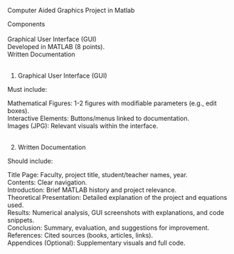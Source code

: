Computer Aided Graphics Project in Matlab

Components<br><br>
Graphical User Interface (GUI)
<br>
Developed in MATLAB (8 points).
<br>
Written Documentation<br><br>
1. Graphical User Interface (GUI)

Must include:

Mathematical Figures: 1-2 figures with modifiable parameters (e.g., edit boxes).<br>
Interactive Elements: Buttons/menus linked to documentation.<br>
Images (JPG): Relevant visuals within the interface.<br><br>

2. Written Documentation

Should include:

Title Page: Faculty, project title, student/teacher names, year.<br>
Contents: Clear navigation.<br>
Introduction: Brief MATLAB history and project relevance.<br>
Theoretical Presentation: Detailed explanation of the project and equations used.<br>
Results: Numerical analysis, GUI screenshots with explanations, and code snippets.<br>
Conclusion: Summary, evaluation, and suggestions for improvement.<br>
References: Cited sources (books, articles, links).<br>
Appendices (Optional): Supplementary visuals and full code.<br>


